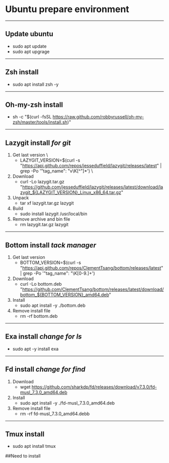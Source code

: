 # Ubuntu prepare environment
---

## Update ubuntu
- sudo apt update
- sudo apt upgrage
---

## Zsh install
- sudo apt install zsh -y

---

## Oh-my-zsh install
- sh -c "$(curl -fsSL https://raw.github.com/robbyrussell/oh-my-zsh/master/tools/install.sh)"

---

## Lazygit install *for git*
1. Get last version
\   
     - LAZYGIT_VERSION=$(curl -s "https://api.github.com/repos/jesseduffield/lazygit/releases/latest" | grep -Po '"tag_name": "v\K[^"]*')
\
3. Download
    - curl -Lo lazygit.tar.gz "https://github.com/jesseduffield/lazygit/releases/latest/download/lazygit_${LAZYGIT_VERSION}_Linux_x86_64.tar.gz"
4. Unpack
    - tar xf lazygit.tar.gz lazygit
5. Build
    - sudo install lazygit /usr/local/bin
6. Remove archive and bin file
    - rm lazygit.tar.gz lazygit

---

## Bottom install *tack manager*
1. Get last version
    - BOTTOM_VERSION=$(curl -s "https://api.github.com/repos/ClementTsang/bottom/releases/latest" | grep -Po '"tag_name": "\K[0-9.]+')
2. Download
    - curl -Lo bottom.deb "https://github.com/ClementTsang/bottom/releases/latest/download/bottom_${BOTTOM_VERSION}_amd64.deb"
3. Install
    - sudo apt install -y ./bottom.deb
4. Remove install file
    - rm -rf bottom.deb

---

## Exa install *change for ls*
- sudo apt -y install exa

---

## Fd install *change for find*
1. Download
    -  wget https://github.com/sharkdp/fd/releases/download/v7.3.0/fd-musl_7.3.0_amd64.deb
2. Install
    - sudo apt install -y ./fd-musl_7.3.0_amd64.deb
3. Remove install file
    - rm -rf fd-musl_7.3.0_amd64.debb

---

## Tmux install
- sudo apt install tmux
  
##Need to install

